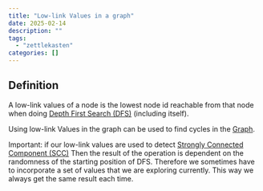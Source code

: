 ```yaml
---
title: "Low-link Values in a graph"
date: 2025-02-14
description: ""
tags: 
  - "zettlekasten"
categories: []
---
```


## Definition

A low-link values of a node is the lowest node id reachable from that node when doing [Depth First Search (DFS)](Depth%20First%20Search%20(DFS).md) (including itself).

Using low-link Values in the graph can be used to find cycles in the [Graph](Graph.md).

Important: if our low-link values are used to detect [Strongly Connected Component (SCC)](Strongly%20Connected%20Component%20(SCC).md) Then the result of the operation is dependent on the randomness of the starting position of DFS. Therefore we sometimes have to incorporate a set of values that we are exploring currently. This way we always get the same result each time.

